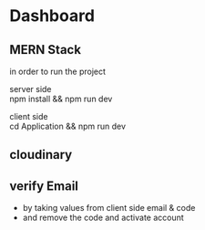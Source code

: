 # Dashboard
MERN Stack
---
in order to run the project <br/>

server side <br/>
npm install && npm run dev <br/>

client side <br/>
cd Application && npm run dev 
 
 
 cloudinary
---


verify Email
---
- by taking values from client side email & code
- and remove the code and activate account



